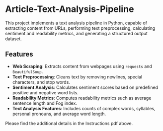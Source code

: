 # Article-Text-Analysis-Pipeline
This project implements a text analysis pipeline in Python, capable of extracting content from URLs, performing text preprocessing, calculating sentiment and readability metrics, and generating a structured output dataset.

## Features

- **Web Scraping**: Extracts content from webpages using `requests` and `BeautifulSoup`.
- **Text Preprocessing**: Cleans text by removing newlines, special characters, and stop words.
- **Sentiment Analysis**: Calculates sentiment scores based on predefined positive and negative word lists.
- **Readability Metrics**: Computes readability metrics such as average sentence length and Fog index.
- **Text Analysis Features**: Includes counts of complex words, syllables, personal pronouns, and average word length.

Please find the additional details in the Instructions pdf above.
